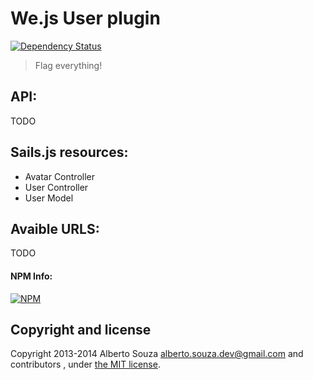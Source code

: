 # We.js User plugin

[![Dependency Status](https://david-dm.org/wejs/we-plugin-user.png)](https://david-dm.org/wejs/we-plugin-user)

> Flag everything!

## API:
TODO

## Sails.js resources:

 - Avatar Controller
 - User Controller
 - User Model

## Avaible URLS:
TODO

#### NPM Info:
[![NPM](https://nodei.co/npm/we-plugin-user.png?downloads=true&downloadRank=true&stars=true)](https://nodei.co/npm/we-plugin-user/)

## Copyright and license

Copyright 2013-2014 Alberto Souza <alberto.souza.dev@gmail.com> and contributors , under [the MIT license](LICENSE).
